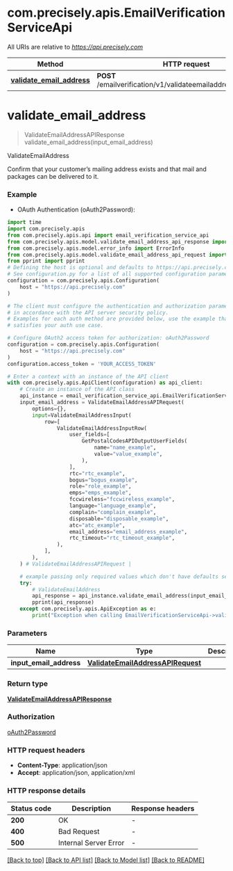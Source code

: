 # com.precisely.apis.EmailVerificationServiceApi

All URIs are relative to *https://api.precisely.com*

Method | HTTP request | Description
------------- | ------------- | -------------
[**validate_email_address**](EmailVerificationServiceApi.md#validate_email_address) | **POST** /emailverification/v1/validateemailaddress/results.json | ValidateEmailAddress


# **validate_email_address**
> ValidateEmailAddressAPIResponse validate_email_address(input_email_address)

ValidateEmailAddress

Confirm that your customer’s mailing address exists and that mail and packages can be delivered to it.

### Example

* OAuth Authentication (oAuth2Password):

```python
import time
import com.precisely.apis
from com.precisely.apis.api import email_verification_service_api
from com.precisely.apis.model.validate_email_address_api_response import ValidateEmailAddressAPIResponse
from com.precisely.apis.model.error_info import ErrorInfo
from com.precisely.apis.model.validate_email_address_api_request import ValidateEmailAddressAPIRequest
from pprint import pprint
# Defining the host is optional and defaults to https://api.precisely.com
# See configuration.py for a list of all supported configuration parameters.
configuration = com.precisely.apis.Configuration(
    host = "https://api.precisely.com"
)

# The client must configure the authentication and authorization parameters
# in accordance with the API server security policy.
# Examples for each auth method are provided below, use the example that
# satisfies your auth use case.

# Configure OAuth2 access token for authorization: oAuth2Password
configuration = com.precisely.apis.Configuration(
    host = "https://api.precisely.com"
)
configuration.access_token = 'YOUR_ACCESS_TOKEN'

# Enter a context with an instance of the API client
with com.precisely.apis.ApiClient(configuration) as api_client:
    # Create an instance of the API class
    api_instance = email_verification_service_api.EmailVerificationServiceApi(api_client)
    input_email_address = ValidateEmailAddressAPIRequest(
        options={},
        input=ValidateEmailAddressInput(
            row=[
                ValidateEmailAddressInputRow(
                    user_fields=[
                        GetPostalCodesAPIOutputUserFields(
                            name="name_example",
                            value="value_example",
                        ),
                    ],
                    rtc="rtc_example",
                    bogus="bogus_example",
                    role="role_example",
                    emps="emps_example",
                    fccwireless="fccwireless_example",
                    language="language_example",
                    complain="complain_example",
                    disposable="disposable_example",
                    atc="atc_example",
                    email_address="email_address_example",
                    rtc_timeout="rtc_timeout_example",
                ),
            ],
        ),
    ) # ValidateEmailAddressAPIRequest | 

    # example passing only required values which don't have defaults set
    try:
        # ValidateEmailAddress
        api_response = api_instance.validate_email_address(input_email_address)
        pprint(api_response)
    except com.precisely.apis.ApiException as e:
        print("Exception when calling EmailVerificationServiceApi->validate_email_address: %s\n" % e)
```


### Parameters

Name | Type | Description  | Notes
------------- | ------------- | ------------- | -------------
 **input_email_address** | [**ValidateEmailAddressAPIRequest**](ValidateEmailAddressAPIRequest.md)|  |

### Return type

[**ValidateEmailAddressAPIResponse**](ValidateEmailAddressAPIResponse.md)

### Authorization

[oAuth2Password](../README.md#oAuth2Password)

### HTTP request headers

 - **Content-Type**: application/json
 - **Accept**: application/json, application/xml


### HTTP response details

| Status code | Description | Response headers |
|-------------|-------------|------------------|
**200** | OK |  -  |
**400** | Bad Request |  -  |
**500** | Internal Server Error |  -  |

[[Back to top]](#) [[Back to API list]](../README.md#documentation-for-api-endpoints) [[Back to Model list]](../README.md#documentation-for-models) [[Back to README]](../README.md)

